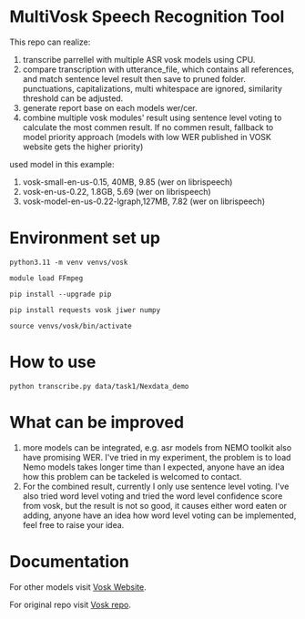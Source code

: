 # MultiVosk Speech Recognition Tool

This repo can realize: 
1. transcribe parrellel with multiple ASR vosk models using CPU.
2. compare transcription with utterance_file, which contains all references, and match sentence level result then save to pruned folder. punctuations, capitalizations, multi whitespace are ignored, similarity threshold can be adjusted.
3. generate report base on each models wer/cer.
4. combine multiple vosk modules' result using sentence level voting to calculate the most commen result. If no commen result, fallback to model priority approach (models with low WER published in VOSK website gets the higher priority)

used model in this example: 
1. vosk-small-en-us-0.15, 40MB, 9.85 (wer on librispeech)
2. vosk-en-us-0.22, 1.8GB, 5.69 (wer on librispeech)
3. vosk-model-en-us-0.22-lgraph,127MB, 7.82 (wer on librispeech)

# Environment set up 
```
python3.11 -m venv venvs/vosk

module load FFmpeg

pip install --upgrade pip

pip install requests vosk jiwer numpy

source venvs/vosk/bin/activate
```
# How to use 
```
python transcribe.py data/task1/Nexdata_demo
```
# What can be improved 
1. more models can be integrated, e.g. asr models from NEMO toolkit also have promising WER. I've tried in my experiment, the problem is to load Nemo models takes longer time than I expected, anyone have an idea how this problem can be tackeled is welcomed to contact. 
2. For the combined result, currently I only use sentence level voting. I've also tried word level voting and tried the word level confidence score from vosk, but the result is not so good, it causes either word eaten or adding, anyone have an idea how word level voting can be implemented, feel free to raise your idea. 

# Documentation
For other models visit [Vosk
Website](https://alphacephei.com/vosk/models).

For original repo visit [Vosk
repo](https://github.com/alphacep/vosk-api).

